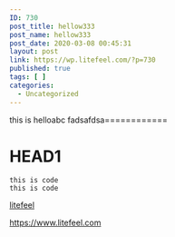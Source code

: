 ```yaml
---
ID: 730
post_title: hellow333
post_name: hellow333
post_date: 2020-03-08 00:45:31
layout: post
link: https://wp.litefeel.com/?p=730
published: true
tags: [ ]
categories:
  - Uncategorized
---
```

this is helloabc
fadsafdsa============

# HEAD1

~~~
this is code
this is code
~~~

[litefeel](https://www.litefeel.com)


<https://www.litefeel.com>